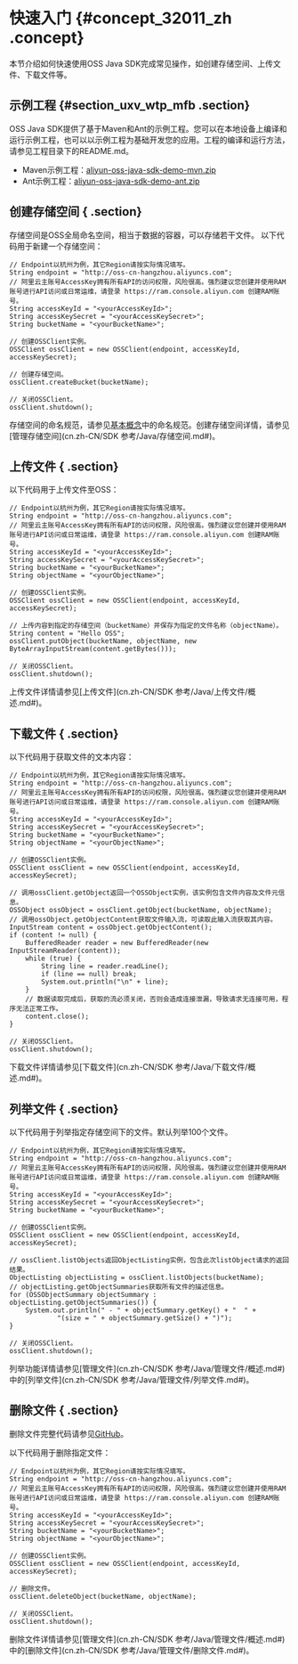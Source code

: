 # 快速入门 {#concept_32011_zh .concept}

本节介绍如何快速使用OSS Java SDK完成常见操作，如创建存储空间、上传文件、下载文件等。

## 示例工程 {#section_uxv_wtp_mfb .section}

OSS Java SDK提供了基于Maven和Ant的示例工程。您可以在本地设备上编译和运行示例工程，也可以以示例工程为基础开发您的应用。工程的编译和运行方法，请参见工程目录下的README.md。

-   Maven示例工程：[aliyun-oss-java-sdk-demo-mvn.zip](http://docs-aliyun.cn-hangzhou.oss.aliyun-inc.com/assets/attach/92588/APP_zh/1538983135359/aliyun-oss-java-sdk-demo-mvn.zip)
-   Ant示例工程：[aliyun-oss-java-sdk-demo-ant.zip](http://docs-aliyun.cn-hangzhou.oss.aliyun-inc.com/assets/attach/92588/APP_zh/1538983246527/aliyun-oss-java-sdk-demo-ant.zip) 

## 创建存储空间 { .section}

存储空间是OSS全局命名空间，相当于数据的容器，可以存储若干文件。 以下代码用于新建一个存储空间：

```language-java
// Endpoint以杭州为例，其它Region请按实际情况填写。
String endpoint = "http://oss-cn-hangzhou.aliyuncs.com";
// 阿里云主账号AccessKey拥有所有API的访问权限，风险很高。强烈建议您创建并使用RAM账号进行API访问或日常运维，请登录 https://ram.console.aliyun.com 创建RAM账号。
String accessKeyId = "<yourAccessKeyId>";
String accessKeySecret = "<yourAccessKeySecret>";
String bucketName = "<yourBucketName>";

// 创建OSSClient实例。
OSSClient ossClient = new OSSClient(endpoint, accessKeyId, accessKeySecret);

// 创建存储空间。
ossClient.createBucket(bucketName);

// 关闭OSSClient。
ossClient.shutdown();

```

存储空间的命名规范，请参见[基本概念](../../../../cn.zh-CN/开发指南/基本概念介绍.md#)中的命名规范。创建存储空间详情，请参见[管理存储空间](cn.zh-CN/SDK 参考/Java/存储空间.md#)。

## 上传文件 { .section}

以下代码用于上传文件至OSS：

```language-java
// Endpoint以杭州为例，其它Region请按实际情况填写。
String endpoint = "http://oss-cn-hangzhou.aliyuncs.com";
// 阿里云主账号AccessKey拥有所有API的访问权限，风险很高。强烈建议您创建并使用RAM账号进行API访问或日常运维，请登录 https://ram.console.aliyun.com 创建RAM账号。
String accessKeyId = "<yourAccessKeyId>";
String accessKeySecret = "<yourAccessKeySecret>";
String bucketName = "<yourBucketName>";
String objectName = "<yourObjectName>";

// 创建OSSClient实例。
OSSClient ossClient = new OSSClient(endpoint, accessKeyId, accessKeySecret);

// 上传内容到指定的存储空间（bucketName）并保存为指定的文件名称（objectName）。
String content = "Hello OSS";
ossClient.putObject(bucketName, objectName, new ByteArrayInputStream(content.getBytes()));

// 关闭OSSClient。
ossClient.shutdown();

```

上传文件详情请参见[上传文件](cn.zh-CN/SDK 参考/Java/上传文件/概述.md#)。

## 下载文件 { .section}

以下代码用于获取文件的文本内容：

```language-java
// Endpoint以杭州为例，其它Region请按实际情况填写。
String endpoint = "http://oss-cn-hangzhou.aliyuncs.com";
// 阿里云主账号AccessKey拥有所有API的访问权限，风险很高。强烈建议您创建并使用RAM账号进行API访问或日常运维，请登录 https://ram.console.aliyun.com 创建RAM账号。
String accessKeyId = "<yourAccessKeyId>";
String accessKeySecret = "<yourAccessKeySecret>";
String bucketName = "<yourBucketName>";
String objectName = "<yourObjectName>";

// 创建OSSClient实例。
OSSClient ossClient = new OSSClient(endpoint, accessKeyId, accessKeySecret);

// 调用ossClient.getObject返回一个OSSObject实例，该实例包含文件内容及文件元信息。
OSSObject ossObject = ossClient.getObject(bucketName, objectName);
// 调用ossObject.getObjectContent获取文件输入流，可读取此输入流获取其内容。
InputStream content = ossObject.getObjectContent();
if (content != null) {
    BufferedReader reader = new BufferedReader(new InputStreamReader(content));
    while (true) {
        String line = reader.readLine();
        if (line == null) break;
        System.out.println("\n" + line);
    }
    // 数据读取完成后，获取的流必须关闭，否则会造成连接泄漏，导致请求无连接可用，程序无法正常工作。
    content.close();
}

// 关闭OSSClient。
ossClient.shutdown();

```

下载文件详情请参见[下载文件](cn.zh-CN/SDK 参考/Java/下载文件/概述.md#)。

## 列举文件 { .section}

以下代码用于列举指定存储空间下的文件。默认列举100个文件。

```language-java
// Endpoint以杭州为例，其它Region请按实际情况填写。
String endpoint = "http://oss-cn-hangzhou.aliyuncs.com";
// 阿里云主账号AccessKey拥有所有API的访问权限，风险很高。强烈建议您创建并使用RAM账号进行API访问或日常运维，请登录 https://ram.console.aliyun.com 创建RAM账号。
String accessKeyId = "<yourAccessKeyId>";
String accessKeySecret = "<yourAccessKeySecret>";
String bucketName = "<yourBucketName>";

// 创建OSSClient实例。
OSSClient ossClient = new OSSClient(endpoint, accessKeyId, accessKeySecret);

// ossClient.listObjects返回ObjectListing实例，包含此次listObject请求的返回结果。
ObjectListing objectListing = ossClient.listObjects(bucketName);
// objectListing.getObjectSummaries获取所有文件的描述信息。
for (OSSObjectSummary objectSummary : objectListing.getObjectSummaries()) {
    System.out.println(" - " + objectSummary.getKey() + "  " +
            "(size = " + objectSummary.getSize() + ")");
}

// 关闭OSSClient。
ossClient.shutdown();

```

列举功能详情请参见[管理文件](cn.zh-CN/SDK 参考/Java/管理文件/概述.md#)中的[列举文件](cn.zh-CN/SDK 参考/Java/管理文件/列举文件.md#)。

## 删除文件 { .section}

删除文件完整代码请参见[GitHub](https://github.com/aliyun/aliyun-oss-java-sdk/blob/master/src/samples/GetStartedSample.java)。

以下代码用于删除指定文件：

```language-java
// Endpoint以杭州为例，其它Region请按实际情况填写。
String endpoint = "http://oss-cn-hangzhou.aliyuncs.com";
// 阿里云主账号AccessKey拥有所有API的访问权限，风险很高。强烈建议您创建并使用RAM账号进行API访问或日常运维，请登录 https://ram.console.aliyun.com 创建RAM账号。
String accessKeyId = "<yourAccessKeyId>";
String accessKeySecret = "<yourAccessKeySecret>";
String bucketName = "<yourBucketName>";
String objectName = "<yourObjectName>";

// 创建OSSClient实例。
OSSClient ossClient = new OSSClient(endpoint, accessKeyId, accessKeySecret);

// 删除文件。
ossClient.deleteObject(bucketName, objectName);

// 关闭OSSClient。
ossClient.shutdown();

```

删除文件详情请参见[管理文件](cn.zh-CN/SDK 参考/Java/管理文件/概述.md#)中的[删除文件](cn.zh-CN/SDK 参考/Java/管理文件/删除文件.md#)。

